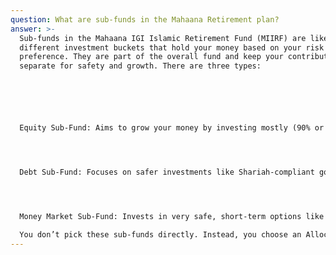 ```yaml
---
question: What are sub-funds in the Mahaana Retirement plan?
answer: >-
  Sub-funds in the Mahaana IGI Islamic Retirement Fund (MIIRF) are like
  different investment buckets that hold your money based on your risk
  preference. They are part of the overall fund and keep your contributions
  separate for safety and growth. There are three types:






  Equity Sub-Fund: Aims to grow your money by investing mostly (90% or more) in Shariah-compliant stocks listed on the stock exchange. It’s higher risk but offers higher potential returns.




  Debt Sub-Fund: Focuses on safer investments like Shariah-compliant government bonds and bank deposits, with lower risk and steady returns, ideal if you prefer less uncertainty.




  Money Market Sub-Fund: Invests in very safe, short-term options like treasury bills and bank accounts, making it the least risky choice for cautious investors.

  You don’t pick these sub-funds directly. Instead, you choose an Allocation Scheme (like Aggresssive, Medium Risk, Balanced , Low risk or Conservative) that decides how your money is split between these sub-funds based on your risk comfort.
---
```


